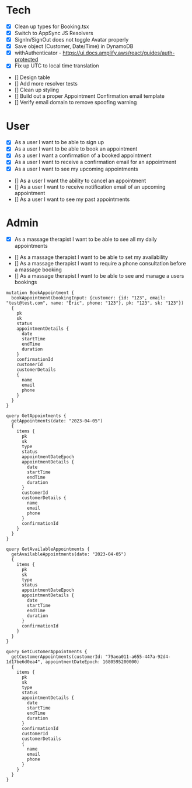 # Tech

- [x] Clean up types for Booking.tsx
- [x] Switch to AppSync JS Resolvers
- [x] SignIn/SignOut does not toggle Avatar properly
- [x] Save object (Customer, Date/Time) in DynamoDB
- [x] withAuthenticator - https://ui.docs.amplify.aws/react/guides/auth-protected
- [x] Fix up UTC to local time translation
- [] Design table
- [] Add more resolver tests
- [] Clean up styling
- [] Build out a proper Appointment Confirmation email template
- [] Verify email domain to remove spoofing warning

# User

- [x] As a user I want to be able to sign up
- [x] As a user I want to be able to book an appointment
- [x] As a user I want a confirmation of a booked appointment
- [x] As a user I want to receive a confirmation email for an appointment
- [x] As a user I want to see my upcoming appointments
- [] As a user I want the ability to cancel an appointment
- [] As a user I want to receive notification email of an upcoming appointment
- [] As a user I want to see my past appointments

# Admin

- [x] As a massage therapist I want to be able to see all my daily appointments
- [] As a massage therapist I want to be able to set my availability
- [] As a massage therapist I want to require a phone consultation before a massage booking
- [] As a massage therapist I want to be able to see and manage a users bookings

```
mutation BookAppointment {
  bookAppointment(bookingInput: {customer: {id: "123", email: "test@test.com", name: "Eric", phone: "123"}, pk: "123", sk: "123"})
  {
    pk
    sk
    status
    appointmentDetails {
      date
      startTime
      endTime
      duration
    }
    confirmationId
    customerId
    customerDetails
    {
      name
      email
      phone
    }
  }
}

query GetAppointments {
  getAppointments(date: "2023-04-05")
  {
    items {
      pk
      sk
      type
      status
      appointmentDateEpoch
      appointmentDetails {
        date
        startTime
        endTime
        duration
      }
      customerId
      customerDetails {
        name
        email
        phone
      }
      confirmationId
    }
  }
}

query GetAvailableAppointments {
  getAvailableAppointments(date: "2023-04-05")
  {
    items {
      pk
      sk
      type
      status
      appointmentDateEpoch
      appointmentDetails {
        date
        startTime
        endTime
        duration
      }
      confirmationId
    }
  }
}

query GetCustomerAppointments {
  getCustomerAppointments(customerId: "79aea011-a655-447a-92d4-1d17be6d0ea4", appointmentDateEpoch: 1680595200000)
  {
    items {
      pk
      sk
      type
      status
      appointmentDetails {
        date
        startTime
        endTime
        duration
      }
      confirmationId
      customerId
      customerDetails
      {
        name
        email
        phone
      }
    }
  }
}
```
